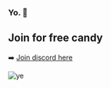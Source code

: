 
### Yo. 👋
## Join for free candy
➡️ [Join discord here](https://discord.gg/txsweyv)

![ye](https://github-readme-stats.vercel.app/api?username=donwiktorb&show_icons=true&theme=merko)

<!--
**donwiktorb/donwiktorb** is a ✨ _special_ ✨ repository because its `README.md` (this file) appears on your GitHub profile.
